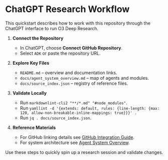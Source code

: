 # ChatGPT Research Workflow

This quickstart describes how to work with this repository through the ChatGPT interface to run O3 Deep Research.

1. **Connect the Repository**
   - In ChatGPT, choose **Connect GitHub Repository**.
   - Select `ADK` or paste the repository URL.

2. **Explore Key Files**
   - `README.md` – overview and documentation links.
   - `docs/agent_system_overview.md` – map of agents and modules.
   - `docs/source_index.json` – registry of reference files.

3. **Validate Locally**
   - Run `markdownlint-cli2 "**/*.md" "#node_modules"`.
   - Run `yamllint -d '{extends: default, rules: {line-length: {max: 120, allow-non-breakable-inline-mappings: true}}}' .`
   - Run `jq . docs/source_index.json`.

4. **Reference Materials**
   - For GitHub linking details see [GitHub Integration Guide](docs/github_chatgpt_integration.md).
   - For system architecture see [Agent System Overview](docs/agent_system_overview.md).

Use these steps to quickly spin up a research session and validate changes.
